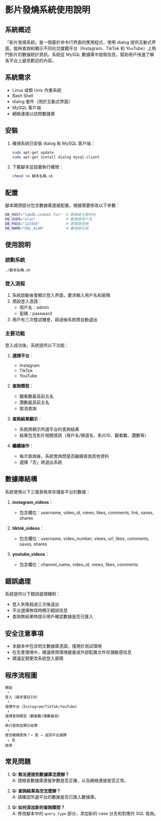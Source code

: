 # 影片發燒系統使用說明

## 系統概述

「影片發燒系統」是一個基於命令行界面的應用程式，使用 dialog 提供互動式界面，能夠查詢和顯示不同社交媒體平台（Instagram、TikTok 和 YouTube）上熱門影片的數據統計資訊。系統從 MySQL 數據庫中提取信息，幫助用戶快速了解各平台上最受歡迎的內容。

## 系統需求

- Linux 或類 Unix 作業系統
- Bash Shell
- dialog 套件（用於互動式界面）
- MySQL 客戶端
- 網絡連接以訪問數據庫

## 安裝

1. 確保系統已安裝 dialog 和 MySQL 客戶端：
   ```bash
   sudo apt-get update
   sudo apt-get install dialog mysql-client
   ```

2. 下載腳本並設置執行權限：
   ```bash
   chmod +x 腳本名稱.sh
   ```

## 配置

腳本開頭部分包含數據庫連接配置，根據需要修改以下參數：

```bash
DB_HOST="labdb.coded2.fun"  # 數據庫主機地址
DB_USER="alan"              # 數據庫用戶名
DB_PASS="123456"            # 數據庫密碼
DB_NAME="KOL_ALAN"          # 數據庫名稱
```

## 使用說明

### 啟動系統

```bash
./腳本名稱.sh
```

### 登入流程

1. 系統啟動後會顯示登入界面，要求輸入用戶名和密碼
2. 預設登入憑證：
   - 用戶名：admin
   - 密碼：password
3. 用戶有三次嘗試機會，超過後系統將自動退出

### 主要功能

登入成功後，系統提供以下功能：

1. **選擇平台**：
   - Instagram
   - TikTok
   - YouTube

2. **查詢類型**：
   - 觀看數最高前五名
   - 讚數最高前五名
   - 取消查詢

3. **查詢結果顯示**：
   - 系統將顯示所選平台的查詢結果
   - 結果包含影片相關資訊（用戶名/頻道名、影片ID、觀看數、讚數等）

4. **繼續操作**：
   - 每次查詢後，系統會詢問是否繼續查詢其他資料
   - 選擇「否」將退出系統

## 數據庫結構

系統使用以下三張表格來存儲各平台的數據：

1. **instagram_videos**：
   - 包含欄位：username, video_id, views, likes, comments, link, saves, shares

2. **tiktok_videos**：
   - 包含欄位：username, video_number, views, url, likes, comments, saves, shares

3. **youtube_videos**：
   - 包含欄位：channel_name, video_id, views, likes, comments

## 錯誤處理

系統提供以下錯誤處理機制：

- 登入失敗超過三次後退出
- 平台選擇無效時顯示錯誤信息
- 查詢無結果時提示用戶確認數據是否已匯入

## 安全注意事項

- 本腳本中包含明文數據庫憑證，僅用於測試環境
- 在生產環境中，建議使用環境變量或外部配置文件存儲敏感信息
- 建議定期更改系統登入密碼

## 程序流程圖

```
開始
 ↓
登入（最多嘗試3次）
 ↓
選擇平台（Instagram/TikTok/YouTube）
 ↓
選擇查詢類型（觀看數/讚數最高）
 ↓
執行查詢並顯示結果
 ↓
是否繼續查詢？→ 是 → 返回平台選擇
 ↓ 否
結束
```

## 常見問題

1. **Q: 無法連接到數據庫怎麼辦？**  
   A: 請檢查數據庫連接參數是否正確，以及網絡連接是否正常。

2. **Q: 查詢結果為空怎麼辦？**  
   A: 請確認所選平台的數據是否已匯入數據庫。

3. **Q: 如何添加新的查詢類型？**  
   A: 修改腳本中的 `query_type` 部分，添加新的 case 分支和對應的 SQL 查詢。
